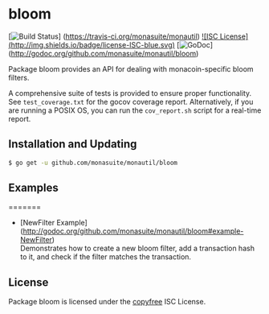bloom
=====

[![Build Status](http://img.shields.io/travis/monasuite/monautil.svg)]
(https://travis-ci.org/monasuite/monautil) [![ISC License]
(http://img.shields.io/badge/license-ISC-blue.svg)](http://copyfree.org)
[![GoDoc](http://img.shields.io/badge/godoc-reference-blue.svg)]
(http://godoc.org/github.com/monasuite/monautil/bloom)

Package bloom provides an API for dealing with monacoin-specific bloom filters.

A comprehensive suite of tests is provided to ensure proper functionality.  See
`test_coverage.txt` for the gocov coverage report.  Alternatively, if you are
running a POSIX OS, you can run the `cov_report.sh` script for a real-time
report.

## Installation and Updating

```bash
$ go get -u github.com/monasuite/monautil/bloom
```

## Examples

=======
* [NewFilter Example]
  (http://godoc.org/github.com/monasuite/monautil/bloom#example-NewFilter)  
  Demonstrates how to create a new bloom filter, add a transaction hash to it,
  and check if the filter matches the transaction.

## License

Package bloom is licensed under the [copyfree](http://copyfree.org) ISC
License.
